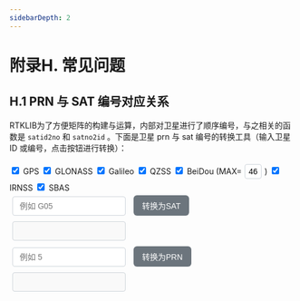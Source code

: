```yaml
---
sidebarDepth: 2
---
```


# 附录H. 常见问题

## H.1 PRN 与 SAT 编号对应关系

RTKLIB为了方便矩阵的构建与运算，内部对卫星进行了顺序编号，与之相关的函数是 `satid2no` 和 `satno2id` 。下面是卫星 prn 与 sat 编号的转换工具（输入卫星 ID 或编号，点击按钮进行转换）：

<style>
  /* 输入框和按钮样式 */
  input.H-1-1-input, button.H-1-1-button {
    margin: 5px;
    padding: 8px 12px;
    border: 1px solid #ced4da;
    border-radius: 4px;
    font-size: 14px;
  }
  input#H-1-1-MAXCMP {
    width: 30px;
    margin: 5px;
    padding: 4px 6px;
    border: 1px solid #ced4da;
    border-radius: 4px;
    font-size: 14px;
    transition: border-color 0.3s ease;
  }
  input.H-1-1-input {
    width: 200px;
    transition: border-color 0.3s ease;
  }
  input.H-1-1-input:focus {
    border-color: #007bff;
    outline: none;
    box-shadow: 0 0 5px rgba(0, 123, 255, 0.5);
  }

  /* 按钮样式优化 */
  button.H-1-1-button {
    background-color: #6c757d; /* 灰色背景 */
    color: white;
    border: none;
    border-radius: 6px;
    cursor: pointer;
    transition: all 0.3s ease;
    padding: 8px 15px;
    font-weight: 500;
  }
  button.H-1-1-button:hover {
    background-color: #5a6268; /* 悬停时变深 */
    transform: translateY(-1px); /* 轻微上移 */
    box-shadow: 0 2px 4px rgba(0, 0, 0, 0.1);
  }
  button.H-1-1-button:active {
    transform: translateY(0);
    box-shadow: none;
  }
</style>

<script>
const DEFAULT_SYSTEMS = {
  GPS: { min: 1, max: 32, offset: 0, code: 'G' },
  GLO: { min: 1, max: 27, offset: 32, code: 'R' },
  GAL: { min: 1, max: 36, offset: 59, code: 'E' },
  QZS: { min: 193, max: 202, offset: 95, code: 'J' },
  CMP: { min: 1, max: 46, offset: 105, code: 'C' }, // 默认最大值 46
  IRN: { min: 1, max: 14, offset: 151, code: 'I' },
  SBS: { min: 120, max: 158, offset: 165, code: 'S' }
};

let enabledSystems = { ...DEFAULT_SYSTEMS };

function updateOffsets() {
  let currentOffset = 0;
  for (const sys in enabledSystems) {
    enabledSystems[sys].offset = currentOffset;
    currentOffset += enabledSystems[sys].max - enabledSystems[sys].min + 1;
  }
}

function updateSystemMax(system, maxValue) {
  if (DEFAULT_SYSTEMS[system] && !isNaN(maxValue) && maxValue >= DEFAULT_SYSTEMS[system].min) {
    enabledSystems[system] = { ...DEFAULT_SYSTEMS[system], max: parseInt(maxValue) };
    updateOffsets();
  }
}

function toggleSystem(system, checked) {
  if (checked) {
    enabledSystems[system] = { ...DEFAULT_SYSTEMS[system] };
    // 更新 CMP 的 max 值
    if (system === 'CMP') {
      const maxCmp = parseInt(document.getElementById('H-1-1-MAXCMP').value) || DEFAULT_SYSTEMS.CMP.max;
      updateSystemMax('CMP', maxCmp);
    }
  } else {
    delete enabledSystems[system];
  }
  updateOffsets();
}

function updateEnabledSystems() {
  const checkboxes = {
    'GPS': document.getElementById('checkbox-GPS'),
    'GLO': document.getElementById('checkbox-GLO'),
    'GAL': document.getElementById('checkbox-GAL'),
    'QZS': document.getElementById('checkbox-QZS'),
    'CMP': document.getElementById('checkbox-CMP'),
    'IRN': document.getElementById('checkbox-IRN'),
    'SBS': document.getElementById('checkbox-SBS')
  };
  enabledSystems = {};
  for (const [sys, checkbox] of Object.entries(checkboxes)) {
    if (checkbox.checked) {
      enabledSystems[sys] = { ...DEFAULT_SYSTEMS[sys] };
      if (sys === 'CMP') {
        const maxCmp = parseInt(document.getElementById('H-1-1-MAXCMP').value) || DEFAULT_SYSTEMS.CMP.max;
        updateSystemMax(sys, maxCmp);
      }
    }
  }
  updateOffsets();
}

function satid2no(id) {
  id = id.trim();
  let sys, prn;
  if (/^\d+$/.test(id)) {
    prn = parseInt(id);
    if (enabledSystems.GPS && enabledSystems.GPS.min <= prn && prn <= enabledSystems.GPS.max) sys = 'GPS';
    else if (enabledSystems.SBS && enabledSystems.SBS.min <= prn && prn <= enabledSystems.SBS.max) sys = 'SBS';
    else if (enabledSystems.QZS && enabledSystems.QZS.min <= prn && prn <= enabledSystems.QZS.max) sys = 'QZS';
    else if (enabledSystems.CMP && enabledSystems.CMP.min <= prn && prn <= enabledSystems.CMP.max) sys = 'CMP';
    else return 0;
    return satno(sys, prn);
  }
  const match = id.match(/^([GREJCIS])(\d+)$/);
  if (!match) return 0;
  const code = match[1], prnStr = match[2];
  prn = parseInt(prnStr);
  switch (code) {
    case 'G': sys = 'GPS'; prn += DEFAULT_SYSTEMS.GPS.min - 1; break;
    case 'R': sys = 'GLO'; prn += DEFAULT_SYSTEMS.GLO.min - 1; break;
    case 'E': sys = 'GAL'; prn += DEFAULT_SYSTEMS.GAL.min - 1; break;
    case 'J': sys = 'QZS'; prn += DEFAULT_SYSTEMS.QZS.min - 1; break;
    case 'C': sys = 'CMP'; prn += DEFAULT_SYSTEMS.CMP.min - 1; break;
    case 'I': sys = 'IRN'; prn += DEFAULT_SYSTEMS.IRN.min - 1; break;
    case 'S': sys = 'SBS'; prn += 100; break;
    default: return 0;
  }
  if (!enabledSystems[sys] || prn < enabledSystems[sys].min || prn > enabledSystems[sys].max) return 0;
  return satno(sys, prn);
}

function satno(sys, prn) {
  const system = enabledSystems[sys];
  if (!system || prn < system.min || prn > system.max) return 0;
  return system.offset + (prn - system.min + 1);
}

function satno2id(sat) {
  for (const [sys, { min, max, offset, code }] of Object.entries(enabledSystems)) {
    const satMin = offset + 1;
    const satMax = offset + (max - min + 1);
    if (sat >= satMin && sat <= satMax) {
      const prn = 1 + (sat - offset - 1);
      if (sys === 'SBS') return prn.toString().padStart(3, '0');
      return `${code}${prn.toString().padStart(2, '0')}`;
    }
  }
  return '';
}

function convertIdToNo() {
  updateEnabledSystems(); // 更新所有复选框状态，包括 CMP 的 max
  const id = document.getElementById('satIdInput').value;
  const sat = satid2no(id);
  document.getElementById('H-1-1-sat').value = 
    sat ? `${sat}` : 'Invalid input';
}

function convertNoToId() {
  updateEnabledSystems(); // 更新所有复选框状态，包括 CMP 的 max
  const sat = parseInt(document.getElementById('satNoInput').value);
  const id = satno2id(sat);
  document.getElementById('H-1-1-prn').value = 
    id ? `${id}` : 'Invalid input';
}

// 仅在浏览器环境中绑定全局函数
if (typeof window !== 'undefined') {
  window.convertIdToNo = convertIdToNo;
  window.convertNoToId = convertNoToId;
  window.toggleSystem = toggleSystem;
}
</script>

<div class="constellation">
  <label><input type="checkbox" id="checkbox-GPS" checked onchange="toggleSystem('GPS', this.checked)"> GPS</label>
  <label><input type="checkbox" id="checkbox-GLO" checked onchange="toggleSystem('GLO', this.checked)"> GLONASS</label>
  <label><input type="checkbox" id="checkbox-GAL" checked onchange="toggleSystem('GAL', this.checked)"> Galileo</label>
  <label><input type="checkbox" id="checkbox-QZS" checked onchange="toggleSystem('QZS', this.checked)"> QZSS</label>
  <label><input type="checkbox" id="checkbox-CMP" checked onchange="toggleSystem('CMP', this.checked)"> BeiDou (MAX=<input id="H-1-1-MAXCMP" value="46">) </label>
  <label><input type="checkbox" id="checkbox-IRN" checked onchange="toggleSystem('IRN', this.checked)"> IRNSS</label>
  <label><input type="checkbox" id="checkbox-SBS" checked onchange="toggleSystem('SBS', this.checked)"> SBAS</label>
</div>

<div>
  <input type="text" id="satIdInput" class="H-1-1-input" placeholder="例如 G05">
  <button id="H-1-1" class="H-1-1-button" onclick="convertIdToNo()">转换为SAT</button>
  <input type="text" id="H-1-1-sat" class="H-1-1-input" disabled="disabled">
</div>
<div>
  <input type="text" id="satNoInput" class="H-1-1-input" placeholder="例如 5">
  <button id="H-1-1" class="H-1-1-button" onclick="convertNoToId()">转换为PRN</button>
  <input type="text" id="H-1-1-prn" class="H-1-1-input" disabled="disabled">
</div>
